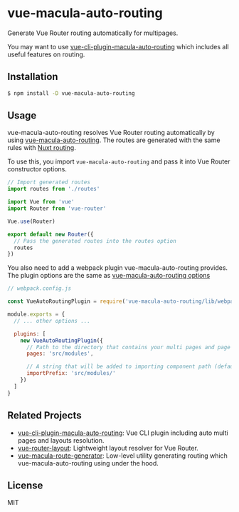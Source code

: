 # vue-macula-auto-routing

Generate Vue Router routing automatically for multipages.

You may want to use [vue-cli-plugin-macula-auto-routing](https://github.com/macula-projects/vue-cli-plugin-macula-auto-routing) which includes all useful features on routing.

## Installation

```bash
$ npm install -D vue-macula-auto-routing
```

## Usage

vue-macula-auto-routing resolves Vue Router routing automatically by using [vue-macula-auto-routing](https://github.com/macula-projects/vue-macula-auto-routing). The routes are generated with the same rules with [Nuxt routing](https://nuxtjs.org/guide/routing).

To use this, you import `vue-macula-auto-routing` and pass it into Vue Router constructor options.

```js
// Import generated routes
import routes from './routes'

import Vue from 'vue'
import Router from 'vue-router'

Vue.use(Router)

export default new Router({
  // Pass the generated routes into the routes option
  routes
})
```

You also need to add a webpack plugin vue-macula-auto-routing provides. The plugin options are the same as [vue-macula-auto-routing options](https://github.com/macula-projects/vue-macula-auto-routing#references)

```js
// webpack.config.js

const VueAutoRoutingPlugin = require('vue-macula-auto-routing/lib/webpack-plugin')

module.exports = {
  // ... other options ...

  plugins: [
    new VueAutoRoutingPlugin({
      // Path to the directory that contains your multi pages and page components.
      pages: 'src/modules',

      // A string that will be added to importing component path (default src/modules/).
      importPrefix: 'src/modules/'
    })
  ]
}
```

## Related Projects

* [vue-cli-plugin-macula-auto-routing](https://github.com/macula-projects/vue-cli-plugin-macula-auto-routing): Vue CLI plugin including auto multi pages and layouts resolution.
* [vue-router-layout](https://github.com/ktsn/vue-router-layout): Lightweight layout resolver for Vue Router.
* [vue-macula-route-generator](https://github.com/macula-projects/vue-macula-route-generator): Low-level utility generating routing which vue-macula-auto-routing using under the hood.

## License

MIT
